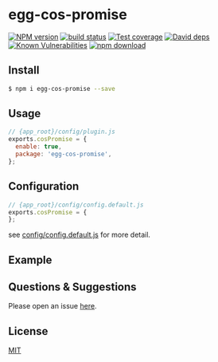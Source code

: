 # egg-cos-promise

[![NPM version][npm-image]][npm-url]
[![build status][travis-image]][travis-url]
[![Test coverage][codecov-image]][codecov-url]
[![David deps][david-image]][david-url]
[![Known Vulnerabilities][snyk-image]][snyk-url]
[![npm download][download-image]][download-url]

[npm-image]: https://img.shields.io/npm/v/egg-cos-promise.svg?style=flat-square
[npm-url]: https://npmjs.org/package/egg-cos-promise
[travis-image]: https://img.shields.io/travis/eggjs/egg-cos-promise.svg?style=flat-square
[travis-url]: https://travis-ci.org/eggjs/egg-cos-promise
[codecov-image]: https://img.shields.io/codecov/c/github/eggjs/egg-cos-promise.svg?style=flat-square
[codecov-url]: https://codecov.io/github/eggjs/egg-cos-promise?branch=master
[david-image]: https://img.shields.io/david/eggjs/egg-cos-promise.svg?style=flat-square
[david-url]: https://david-dm.org/eggjs/egg-cos-promise
[snyk-image]: https://snyk.io/test/npm/egg-cos-promise/badge.svg?style=flat-square
[snyk-url]: https://snyk.io/test/npm/egg-cos-promise
[download-image]: https://img.shields.io/npm/dm/egg-cos-promise.svg?style=flat-square
[download-url]: https://npmjs.org/package/egg-cos-promise

<!--
Description here.
-->

## Install

```bash
$ npm i egg-cos-promise --save
```

## Usage

```js
// {app_root}/config/plugin.js
exports.cosPromise = {
  enable: true,
  package: 'egg-cos-promise',
};
```

## Configuration

```js
// {app_root}/config/config.default.js
exports.cosPromise = {
};
```

see [config/config.default.js](config/config.default.js) for more detail.

## Example

<!-- example here -->

## Questions & Suggestions

Please open an issue [here](https://github.com/eggjs/egg/issues).

## License

[MIT](LICENSE)

